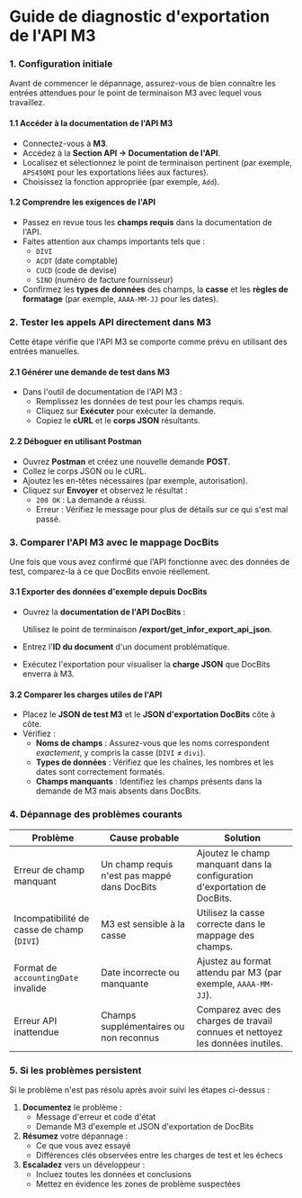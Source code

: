 # Guide de diagnostic d'exportation de l'API M3

### 1. Configuration initiale

Avant de commencer le dépannage, assurez-vous de bien connaître les entrées attendues pour le point de terminaison M3 avec lequel vous travaillez.

#### 1.1 Accéder à la documentation de l'API M3

* Connectez-vous à **M3**.
* Accédez à la **Section API → Documentation de l'API**.
* Localisez et sélectionnez le point de terminaison pertinent (par exemple, `APS450MI` pour les exportations liées aux factures).
* Choisissez la fonction appropriée (par exemple, `Add`).

#### 1.2 Comprendre les exigences de l'API

* Passez en revue tous les **champs requis** dans la documentation de l'API.
* Faites attention aux champs importants tels que :
  * `DIVI`
  * `ACDT` (date comptable)
  * `CUCD` (code de devise)
  * `SINO` (numéro de facture fournisseur)
* Confirmez les **types de données** des champs, la **casse** et les **règles de formatage** (par exemple, `AAAA-MM-JJ` pour les dates).

### 2. Tester les appels API directement dans M3

Cette étape vérifie que l'API M3 se comporte comme prévu en utilisant des entrées manuelles.

#### 2.1 Générer une demande de test dans M3

* Dans l'outil de documentation de l'API M3 :
  * Remplissez les données de test pour les champs requis.
  * Cliquez sur **Exécuter** pour exécuter la demande.
  * Copiez le **cURL** et le **corps JSON** résultants.

#### 2.2 Déboguer en utilisant Postman

* Ouvrez **Postman** et créez une nouvelle demande **POST**.
* Collez le corps JSON ou le cURL.
* Ajoutez les en-têtes nécessaires (par exemple, autorisation).
* Cliquez sur **Envoyer** et observez le résultat :
  * `200 OK` : La demande a réussi.
  * Erreur : Vérifiez le message pour plus de détails sur ce qui s'est mal passé.

### 3. Comparer l'API M3 avec le mappage DocBits

Une fois que vous avez confirmé que l'API fonctionne avec des données de test, comparez-la à ce que DocBits envoie réellement.

#### 3.1 Exporter des données d'exemple depuis DocBits

*   Ouvrez la **documentation de l'API DocBits** :

    Utilisez le point de terminaison **/export/get\_infor\_export\_api\_json**.
* Entrez l'**ID du document** d'un document problématique.
* Exécutez l'exportation pour visualiser la **charge JSON** que DocBits enverra à M3.

#### 3.2 Comparer les charges utiles de l'API

* Placez le **JSON de test M3** et le **JSON d'exportation DocBits** côte à côte.
* Vérifiez :
  * **Noms de champs** : Assurez-vous que les noms correspondent _exactement_, y compris la casse (`DIVI` ≠ `divi`).
  * **Types de données** : Vérifiez que les chaînes, les nombres et les dates sont correctement formatés.
  * **Champs manquants** : Identifiez les champs présents dans la demande de M3 mais absents dans DocBits.

### 4. Dépannage des problèmes courants

| Problème                                   | Cause probable                               | Solution                                                                       |
| ------------------------------------------ | -------------------------------------------- | ------------------------------------------------------------------------------ |
| Erreur de champ manquant                   | Un champ requis n'est pas mappé dans DocBits | Ajoutez le champ manquant dans la configuration d'exportation de DocBits.      |
| Incompatibilité de casse de champ (`DIVI`) | M3 est sensible à la casse                   | Utilisez la casse correcte dans le mappage des champs.                         |
| Format de `accountingDate` invalide        | Date incorrecte ou manquante                 | Ajustez au format attendu par M3 (par exemple, `AAAA-MM-JJ`).                  |
| Erreur API inattendue                      | Champs supplémentaires ou non reconnus       | Comparez avec des charges de travail connues et nettoyez les données inutiles. |

### 5. Si les problèmes persistent

Si le problème n'est pas résolu après avoir suivi les étapes ci-dessus :

1. **Documentez** le problème :
   * Message d'erreur et code d'état
   * Demande M3 d'exemple et JSON d'exportation de DocBits
2. **Résumez** votre dépannage :
   * Ce que vous avez essayé
   * Différences clés observées entre les charges de test et les échecs
3. **Escaladez** vers un développeur :
   * Incluez toutes les données et conclusions
   * Mettez en évidence les zones de problème suspectées
